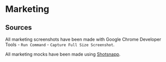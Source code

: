 # Marketing

## Sources

All marketing screenshots have been made with Google Chrome Developer Tools - `Run Command` - `Capture Full Size Screenshot`.

All marketing mocks have been made using [Shotsnapp](https://app.shotsnapp.com/).
